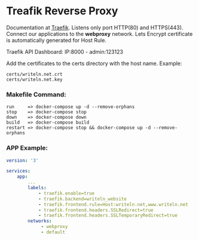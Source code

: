 # Treafik Reverse Proxy

Documentation at [Traefik](https://docs.traefik.io/). Listens only port HTTP(80) and HTTPS(443). Connect our applications to the __webproxy__ network. Lets Encrypt certificate is automatically generated for Host Rule.

Traefik API Dashboard: IP:8000 - admin:123123

Add the certificates to the certs directory with the host name. Example:
```
certs/writeln.net.crt
certs/writeln.net.key
```

### Makefile Command:

```
run     => docker-compose up -d --remove-orphans
stop    => docker-compose stop
down    => docker-compose down
build   => docker-compose build
restart => docker-compose stop && docker-compose up -d --remove-orphans
```

### APP Example:
```yaml
version: '3'

services:
    app:
        ...
        labels:
            - traefik.enable=true
            - traefik.backend=writeln_website
            - traefik.frontend.rule=Host:writeln.net,www.writeln.net
            - traefik.frontend.headers.SSLRedirect=true
            - traefik.frontend.headers.SSLTemporaryRedirect=true
        networks: 
             - webproxy
             - default
```